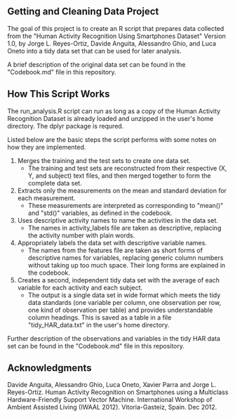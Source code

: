 ## Getting and Cleaning Data Project

The goal of this project is to create an R script that prepares data collected from the "Human Activity Recognition Using Smartphones Dataset" Version 1.0, by Jorge L. Reyes-Ortiz, Davide Anguita, Alessandro Ghio, and Luca Oneto into a tidy data set that can be used for later analysis. 

A brief description of the original data set can be found in the "Codebook.md" file in this repository.



## How This Script Works

The run_analysis.R script can run as long as a copy of the Human Activity Recognition Dataset is already loaded and unzipped in the user's home directory. The dplyr package is requred. 

Listed below are the basic steps the script performs with some notes on how they are implemented.

1. Merges the training and the test sets to create one data set.
	* The training and test sets are reconstructed from their respective (X, Y, and subject) text files, and then merged together to form the complete data set.
2. Extracts only the measurements on the mean and standard deviation for each measurement.
	* These measurements are interpreted as corresponding to "mean()" and "std()" variables, as defined in the codebook.
3. Uses descriptive activity names to name the activities in the data set.
	* The names in activity_labels file are taken as descriptive, replacing the activity number with plain words.
4. Appropriately labels the data set with descriptive variable names.
	* The names from the features file are taken as short forms of descriptive names for variables, replacing generic column numbers without taking up too much space. Their long forms are explained in the codebook.
5. Creates a second, independent tidy data set with the average of each variable for each activity and each subject.
	* The output is a single data set in wide format which meets the tidy data standards (one variable per column, one observation per row, one kind of observation per table) and provides understandable column headings. This is saved as a table in a file "tidy_HAR_data.txt" in the user's home directory.


Further description of the observations and variables in the tidy HAR data set can be found in the "Codebook.md" file in this repository.


## Acknowledgments

Davide Anguita, Alessandro Ghio, Luca Oneto, Xavier Parra and Jorge L. Reyes-Ortiz. Human Activity Recognition on Smartphones using a Multiclass Hardware-Friendly Support Vector Machine. International Workshop of Ambient Assisted Living (IWAAL 2012). Vitoria-Gasteiz, Spain. Dec 2012.

